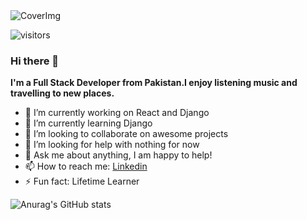 <img src="https://www.technoloader.com/blog/wp-content/uploads/2020/01/Hire-React-Native.gif" alt="CoverImg"/>

![visitors](https://visitor-badge.glitch.me/badge?page_id=Ahsan-Ehtesham)

### Hi there 👋
<!--
**Ahsan-Ehtesham/Ahsan-Ehtesham** is a ✨ _special_ ✨ repository because its `README.md` (this file) appears on your GitHub profile.

Here are some ideas to get you started:
-->
**I'm a Full Stack Developer from Pakistan.I enjoy listening music and travelling to new places.**

- 🔭 I’m currently working on React and Django
- 🌱 I’m currently learning Django
- 👯 I’m looking to collaborate on awesome projects
- 🤔 I’m looking for help with nothing for now
- 💬 Ask me about anything, I am happy to help!
- 📫 How to reach me: [Linkedin](https://www.linkedin.com/in/ahsan-ehtesham-a6810018b/)
- ⚡ Fun fact: Lifetime Learner

![Anurag's GitHub stats](https://github-readme-stats.vercel.app/api?username=Ahsan-Ehtesham&count_private=true&show_icons=true&theme=algolia)
